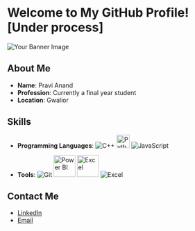 # Welcome to My GitHub Profile![Under process]

![Your Banner Image](https://user-images.githubusercontent.com/65373279/148280039-301b677b-74e7-49f8-af75-15e7c9253d74.png)

## About Me
- **Name**: Pravi Anand
- **Profession**: Currently a final year student
- **Location**: Gwalior

## Skills
- **Programming Languages**:
  ![C++](https://img.shields.io/badge/C++-blue?style=for-the-badge&logo=c%2B%2B)
  <img src="https://upload.wikimedia.org/wikipedia/commons/c/c3/Python-logo-notext.svg" alt="Python" width="30"/>
  ![JavaScript](https://img.shields.io/badge/-JavaScript-yellow)
  
- **Tools**: 
  ![Git](https://img.shields.io/badge/-Git-red)
  <img src="https://upload.wikimedia.org/wikipedia/commons/c/cf/New_Power_BI_Logo.svg" alt="Power BI" width="50"/>
  <img src="https://upload.wikimedia.org/wikipedia/commons/8/86/Microsoft_Excel_2013-2019_logo.svg" alt="Excel" width="50"/>
  ![Excel](https://upload.wikimedia.org/wikipedia/commons/8/86/Microsoft_Excel_2013-2019_logo.svg)
  
## Contact Me
- [LinkedIn](https://www.linkedin.com/in/yourprofile)
- [Email](mailto:youremail@example.com)
